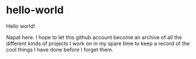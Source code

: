 # hello-world

Hello world!


Napat here. I hope to let this github account become an archive of
all the different kinds of projects I work on in my spare time to
keep a record of the cool things I have done before I forget them.

